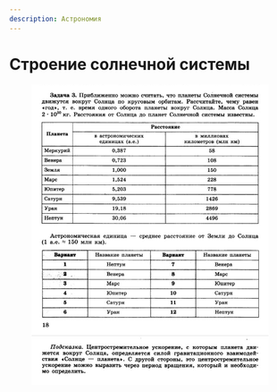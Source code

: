 ```yaml
---
description: Астрономия
---
```


# Строение солнечной системы



<figure><img src="../../.gitbook/assets/image (2).png" alt=""><figcaption></figcaption></figure>

